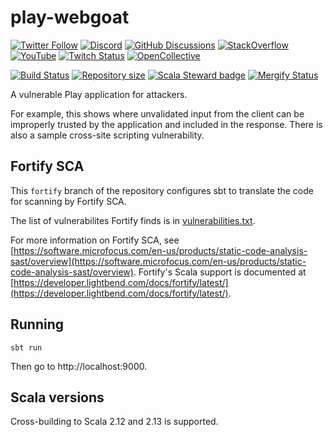# play-webgoat

[![Twitter Follow](https://img.shields.io/twitter/follow/playframework?label=follow&style=flat&logo=twitter&color=brightgreen)](https://twitter.com/playframework)
[![Discord](https://img.shields.io/discord/931647755942776882?logo=discord&logoColor=white)](https://discord.gg/g5s2vtZ4Fa)
[![GitHub Discussions](https://img.shields.io/github/discussions/playframework/playframework?&logo=github&color=brightgreen)](https://github.com/playframework/playframework/discussions)
[![StackOverflow](https://img.shields.io/static/v1?label=stackoverflow&logo=stackoverflow&logoColor=fe7a16&color=brightgreen&message=playframework)](https://stackoverflow.com/tags/playframework)
[![YouTube](https://img.shields.io/youtube/channel/views/UCRp6QDm5SDjbIuisUpxV9cg?label=watch&logo=youtube&style=flat&color=brightgreen&logoColor=ff0000)](https://www.youtube.com/channel/UCRp6QDm5SDjbIuisUpxV9cg)
[![Twitch Status](https://img.shields.io/twitch/status/playframework?logo=twitch&logoColor=white&color=brightgreen&label=live%20stream)](https://www.twitch.tv/playframework)
[![OpenCollective](https://img.shields.io/opencollective/all/playframework?label=financial%20contributors&logo=open-collective)](https://opencollective.com/playframework)

[![Build Status](https://github.com/playframework/play-webgoat/actions/workflows/build-test.yml/badge.svg)](https://github.com/playframework/play-webgoat/actions/workflows/build-test.yml)
[![Repository size](https://img.shields.io/github/repo-size/playframework/play-webgoat.svg?logo=git)](https://github.com/playframework/play-webgoat)
[![Scala Steward badge](https://img.shields.io/badge/Scala_Steward-helping-blue.svg?style=flat&logo=data:image/png;base64,iVBORw0KGgoAAAANSUhEUgAAAA4AAAAQCAMAAAARSr4IAAAAVFBMVEUAAACHjojlOy5NWlrKzcYRKjGFjIbp293YycuLa3pYY2LSqql4f3pCUFTgSjNodYRmcXUsPD/NTTbjRS+2jomhgnzNc223cGvZS0HaSD0XLjbaSjElhIr+AAAAAXRSTlMAQObYZgAAAHlJREFUCNdNyosOwyAIhWHAQS1Vt7a77/3fcxxdmv0xwmckutAR1nkm4ggbyEcg/wWmlGLDAA3oL50xi6fk5ffZ3E2E3QfZDCcCN2YtbEWZt+Drc6u6rlqv7Uk0LdKqqr5rk2UCRXOk0vmQKGfc94nOJyQjouF9H/wCc9gECEYfONoAAAAASUVORK5CYII=)](https://scala-steward.org)
[![Mergify Status](https://img.shields.io/endpoint.svg?url=https://api.mergify.com/v1/badges/playframework/play-webgoat&style=flat)](https://mergify.com)

A vulnerable Play application for attackers.

For example, this shows where unvalidated input from the client can be improperly trusted by the application and included in the response. There is also a sample cross-site scripting vulnerability.

## Fortify SCA

This `fortify` branch of the repository configures sbt to translate
the code for scanning by Fortify SCA.

The list of vulnerabilites Fortify finds is in [vulnerabilities.txt](https://github.com/playframework/play-webgoat/blob/fortify/vulnerabilities.txt).

For more information on Fortify SCA, see
[https://software.microfocus.com/en-us/products/static-code-analysis-sast/overview](https://software.microfocus.com/en-us/products/static-code-analysis-sast/overview).
Fortify's Scala support is documented at
[https://developer.lightbend.com/docs/fortify/latest/](https://developer.lightbend.com/docs/fortify/latest/).

## Running

```
sbt run
```

Then go to http://localhost:9000.

## Scala versions

Cross-building to Scala 2.12 and 2.13 is supported.
